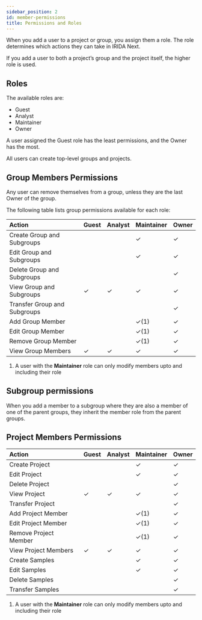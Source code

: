 ```yaml
---
sidebar_position: 2
id: member-permissions
title: Permissions and Roles
---
```


When you add a user to a project or group, you assign them a role. The role determines which actions they can take in IRIDA Next.

If you add a user to both a project’s group and the project itself, the higher role is used.

## Roles

The available roles are:

- Guest
- Analyst
- Maintainer
- Owner

A user assigned the Guest role has the least permissions, and the Owner has the most.

All users can create top-level groups and projects.

## Group Members Permissions

Any user can remove themselves from a group, unless they are the last Owner of the group.

The following table lists group permissions available for each role:

| Action                       | Guest | Analyst | Maintainer | Owner |
| :--------------------------- | :---- | :------ | :--------- | :---- |
| Create Group and Subgroups   |       |         | ✓          | ✓     |
| Edit Group and Subgroups     |       |         | ✓          | ✓     |
| Delete Group and Subgroups   |       |         |            | ✓     |
| View Group and Subgroups     | ✓     | ✓       | ✓          | ✓     |
| Transfer Group and Subgroups |       |         |            | ✓     |
| Add Group Member             |       |         | ✓(1)       | ✓     |
| Edit Group Member            |       |         | ✓(1)       | ✓     |
| Remove Group Member          |       |         | ✓(1)       | ✓     |
| View Group Members           | ✓     | ✓       | ✓          | ✓     |

1. A user with the **Maintainer** role can only modify members upto and including their role

## Subgroup permissions

When you add a member to a subgroup where they are also a member of one of the parent groups, they inherit the member role from the parent groups.

## Project Members Permissions

| Action                | Guest | Analyst | Maintainer | Owner |
| :-------------------- | :---- | ------- | ---------- | ----- |
| Create Project        |       |         | ✓          | ✓     |
| Edit Project          |       |         | ✓          | ✓     |
| Delete Project        |       |         |            | ✓     |
| View Project          | ✓     | ✓       | ✓          | ✓     |
| Transfer Project      |       |         |            | ✓     |
| Add Project Member    |       |         | ✓(1)       | ✓     |
| Edit Project Member   |       |         | ✓(1)       | ✓     |
| Remove Project Member |       |         | ✓(1)       | ✓     |
| View Project Members  | ✓     | ✓       | ✓          | ✓     |
| Create Samples        |       |         | ✓          | ✓     |
| Edit Samples          |       |         | ✓          | ✓     |
| Delete Samples        |       |         |            | ✓     |
| Transfer Samples      |       |         |            | ✓     |

1. A user with the **Maintainer** role can only modify members upto and including their role
